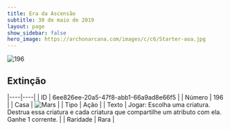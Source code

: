 ```yaml
---
title: Era da Ascensão
subtitle: 30 de maio de 2019
layout: page
show_sidebar: false
hero_image: https://archonarcana.com/images/c/c6/Starter-aoa.jpg
---
```


![196](https://cdn.keyforgegame.com/media/card_front/pt/435_196_VMJ2XVR85W8J_pt.png)

## Extinção

|----|----|
| ID | 6ee826ee-20a5-47f8-abb1-66a9ad8e66f5 |
| Número | 196 |
| Casa | ![Mars](https://archonarcana.com/images/thumb/d/de/Mars.png/22px-Mars.png "Marte") |
| Tipo | Ação |
| Texto | Jogar: Escolha uma criatura. Destrua essa criatura e cada criatura que compartilhe um atributo com ela. Ganhe 1 corrente. |
| Raridade | Rara |
